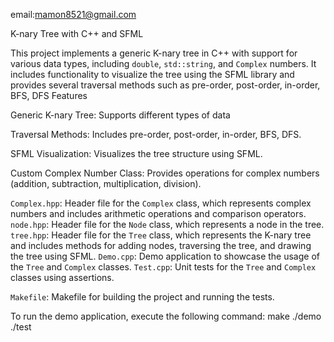 email:mamon8521@gmail.com

K-nary Tree with C++ and SFML


This project implements a generic K-nary tree in C++ with support for various data types,
including `double`, `std::string`, and `Complex` numbers. It includes functionality to visualize the tree using the SFML library and provides several traversal methods such as pre-order, post-order, in-order, BFS, DFS
Features

Generic K-nary Tree: Supports different types of data 

Traversal Methods: Includes pre-order, post-order, in-order, BFS, DFS.

SFML Visualization: Visualizes the tree structure using SFML.

Custom Complex Number Class: Provides operations for complex numbers (addition, subtraction, multiplication, division).


`Complex.hpp`: Header file for the `Complex` class, which represents complex numbers and includes arithmetic operations and comparison operators.
`node.hpp`: Header file for the `Node` class, which represents a node in the tree.
`tree.hpp`: Header file for the `Tree` class, which represents the K-nary tree and includes methods for adding nodes, traversing the tree, and drawing the tree using SFML.
`Demo.cpp`: Demo application to showcase the usage of the `Tree` and `Complex` classes.
`Test.cpp`: Unit tests for the `Tree` and `Complex` classes using assertions.

`Makefile`: Makefile for building the project and running the tests.

   

To run the demo application, execute the following command:
make
./demo
./test


